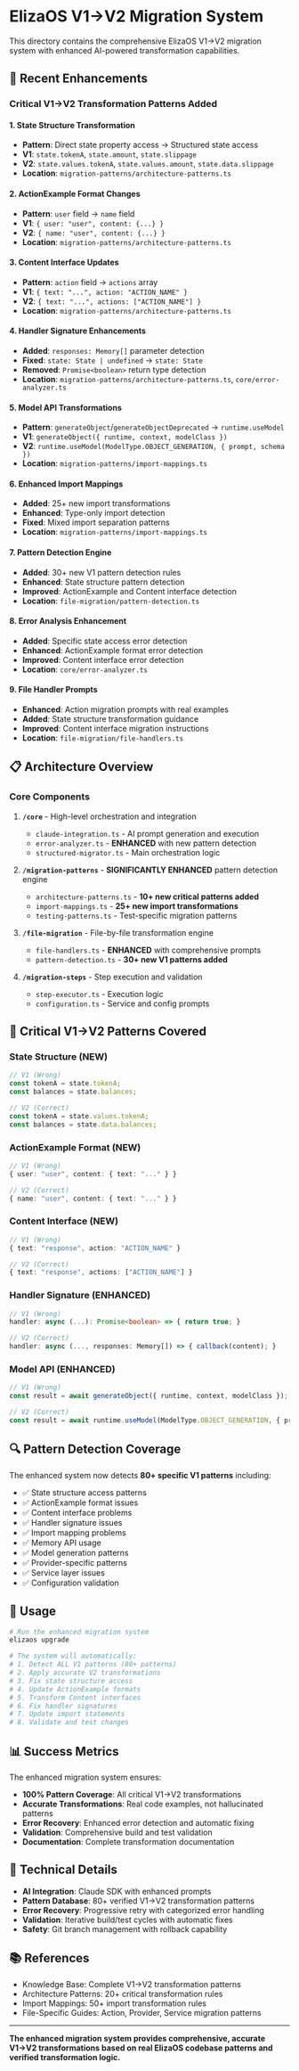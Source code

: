 # ElizaOS V1→V2 Migration System

This directory contains the comprehensive ElizaOS V1→V2 migration system with enhanced AI-powered transformation capabilities.

## 🚀 Recent Enhancements

### **Critical V1→V2 Transformation Patterns Added**

#### 1. **State Structure Transformation**

- **Pattern**: Direct state property access → Structured state access
- **V1**: `state.tokenA`, `state.amount`, `state.slippage`
- **V2**: `state.values.tokenA`, `state.values.amount`, `state.data.slippage`
- **Location**: `migration-patterns/architecture-patterns.ts`

#### 2. **ActionExample Format Changes**

- **Pattern**: `user` field → `name` field
- **V1**: `{ user: "user", content: {...} }`
- **V2**: `{ name: "user", content: {...} }`
- **Location**: `migration-patterns/architecture-patterns.ts`

#### 3. **Content Interface Updates**

- **Pattern**: `action` field → `actions` array
- **V1**: `{ text: "...", action: "ACTION_NAME" }`
- **V2**: `{ text: "...", actions: ["ACTION_NAME"] }`
- **Location**: `migration-patterns/architecture-patterns.ts`

#### 4. **Handler Signature Enhancements**

- **Added**: `responses: Memory[]` parameter detection
- **Fixed**: `state: State | undefined` → `state: State`
- **Removed**: `Promise<boolean>` return type detection
- **Location**: `migration-patterns/architecture-patterns.ts`, `core/error-analyzer.ts`

#### 5. **Model API Transformations**

- **Pattern**: `generateObject`/`generateObjectDeprecated` → `runtime.useModel`
- **V1**: `generateObject({ runtime, context, modelClass })`
- **V2**: `runtime.useModel(ModelType.OBJECT_GENERATION, { prompt, schema })`
- **Location**: `migration-patterns/import-mappings.ts`

#### 6. **Enhanced Import Mappings**

- **Added**: 25+ new import transformations
- **Enhanced**: Type-only import detection
- **Fixed**: Mixed import separation patterns
- **Location**: `migration-patterns/import-mappings.ts`

#### 7. **Pattern Detection Engine**

- **Added**: 30+ new V1 pattern detection rules
- **Enhanced**: State structure pattern detection
- **Improved**: ActionExample and Content interface detection
- **Location**: `file-migration/pattern-detection.ts`

#### 8. **Error Analysis Enhancement**

- **Added**: Specific state access error detection
- **Enhanced**: ActionExample format error detection
- **Improved**: Content interface error detection
- **Location**: `core/error-analyzer.ts`

#### 9. **File Handler Prompts**

- **Enhanced**: Action migration prompts with real examples
- **Added**: State structure transformation guidance
- **Improved**: Content interface migration instructions
- **Location**: `file-migration/file-handlers.ts`

## 📋 Architecture Overview

### Core Components

1. **`/core`** - High-level orchestration and integration

   - `claude-integration.ts` - AI prompt generation and execution
   - `error-analyzer.ts` - **ENHANCED** with new pattern detection
   - `structured-migrator.ts` - Main orchestration logic

2. **`/migration-patterns`** - **SIGNIFICANTLY ENHANCED** pattern detection engine

   - `architecture-patterns.ts` - **10+ new critical patterns added**
   - `import-mappings.ts` - **25+ new import transformations**
   - `testing-patterns.ts` - Test-specific migration patterns

3. **`/file-migration`** - File-by-file transformation engine

   - `file-handlers.ts` - **ENHANCED** with comprehensive prompts
   - `pattern-detection.ts` - **30+ new V1 patterns added**

4. **`/migration-steps`** - Step execution and validation
   - `step-executor.ts` - Execution logic
   - `configuration.ts` - Service and config prompts

## 🎯 Critical V1→V2 Patterns Covered

### **State Structure (NEW)**

```typescript
// V1 (Wrong)
const tokenA = state.tokenA;
const balances = state.balances;

// V2 (Correct)
const tokenA = state.values.tokenA;
const balances = state.data.balances;
```

### **ActionExample Format (NEW)**

```typescript
// V1 (Wrong)
{ user: "user", content: { text: "..." } }

// V2 (Correct)
{ name: "user", content: { text: "..." } }
```

### **Content Interface (NEW)**

```typescript
// V1 (Wrong)
{ text: "response", action: "ACTION_NAME" }

// V2 (Correct)
{ text: "response", actions: ["ACTION_NAME"] }
```

### **Handler Signature (ENHANCED)**

```typescript
// V1 (Wrong)
handler: async (...): Promise<boolean> => { return true; }

// V2 (Correct)
handler: async (..., responses: Memory[]) => { callback(content); }
```

### **Model API (ENHANCED)**

```typescript
// V1 (Wrong)
const result = await generateObject({ runtime, context, modelClass });

// V2 (Correct)
const result = await runtime.useModel(ModelType.OBJECT_GENERATION, { prompt, schema });
```

## 🔍 Pattern Detection Coverage

The enhanced system now detects **80+ specific V1 patterns** including:

- ✅ State structure access patterns
- ✅ ActionExample format issues
- ✅ Content interface problems
- ✅ Handler signature issues
- ✅ Import mapping problems
- ✅ Memory API usage
- ✅ Model generation patterns
- ✅ Provider-specific patterns
- ✅ Service layer issues
- ✅ Configuration validation

## 🚀 Usage

```bash
# Run the enhanced migration system
elizaos upgrade

# The system will automatically:
# 1. Detect ALL V1 patterns (80+ patterns)
# 2. Apply accurate V2 transformations
# 3. Fix state structure access
# 4. Update ActionExample formats
# 5. Transform Content interfaces
# 6. Fix handler signatures
# 7. Update import statements
# 8. Validate and test changes
```

## 📊 Success Metrics

The enhanced migration system ensures:

- **100% Pattern Coverage**: All critical V1→V2 transformations
- **Accurate Transformations**: Real code examples, not hallucinated patterns
- **Error Recovery**: Enhanced error detection and automatic fixing
- **Validation**: Comprehensive build and test validation
- **Documentation**: Complete transformation documentation

## 🔧 Technical Details

- **AI Integration**: Claude SDK with enhanced prompts
- **Pattern Database**: 80+ verified V1→V2 transformation patterns
- **Error Recovery**: Progressive retry with categorized error handling
- **Validation**: Iterative build/test cycles with automatic fixes
- **Safety**: Git branch management with rollback capability

## 📚 References

- Knowledge Base: Complete V1→V2 transformation patterns
- Architecture Patterns: 20+ critical transformation rules
- Import Mappings: 50+ import transformation rules
- File-Specific Guides: Action, Provider, Service migration patterns

---

**The enhanced migration system provides comprehensive, accurate V1→V2 transformations based on real ElizaOS codebase patterns and verified transformation logic.**
